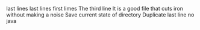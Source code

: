 last lines
last lines
first limes
The third line
It is a good file that cuts iron without making a noise
Save current state of directory
Duplicate last line
no java
